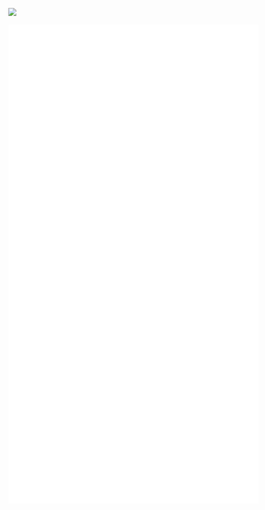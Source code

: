 

<a href="https://www.twitch.tv/satyam-jagtap" target="_blank" rel="noreferrer"><img
src="https://img.shields.io/twitch/status/satyam-jagtap?logo=twitchsx&style=for-the-badge&color=0891b2&labelColor=1c1917&label=+STATUS" /></a>




<p align="left"><img src="https://raw.githubusercontent.com/satyam-jagtap/satyam-jagtap/main/github-metrics.svg" /></p>





